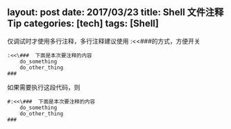 layout: post
date: 2017/03/23
title: Shell 文件注释Tip
categories: [tech]
tags: [Shell]
---


仅调试时才使用多行注释，多行注释建议使用 :<<\###的方式，方便开关

```
:<<\###  下面是本次要注释的内容
    do_something
    do_other_thing
###
```

如果需要执行这段代码，则

```
#:<<\###  下面是本次要注释的内容
    do_something
    do_other_thing
###
```
